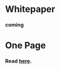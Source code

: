 # Whitepaper

### coming 

# One Page

### Read [here](http://cyberdrop.ai/One_Page_cyberDrop.pdf).
